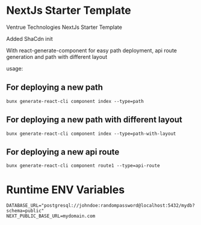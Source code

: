 # NextJs Starter Template
 Ventrue Technologies NextJs Starter Template
 
 Added ShaCdn init


 With react-generate-component for easy path deployment, api route generation and path with different layout

 usage:
 
 For deploying a new path
 -----------------------------------------------------
```
bunx generate-react-cli component index --type=path
```
 For deploying a new path with different layout
 -----------------------------------------------------
```
bunx generate-react-cli component index --type=path-with-layout
```
 
 For deploying a new api route
 -----------------------------------------------------
```
bunx generate-react-cli component route1 --type=api-route
```

# Runtime ENV Variables

```properties
DATABASE_URL="postgresql://johndoe:randompassword@localhost:5432/mydb?schema=public"
NEXT_PUBLIC_BASE_URL=mydomain.com
```